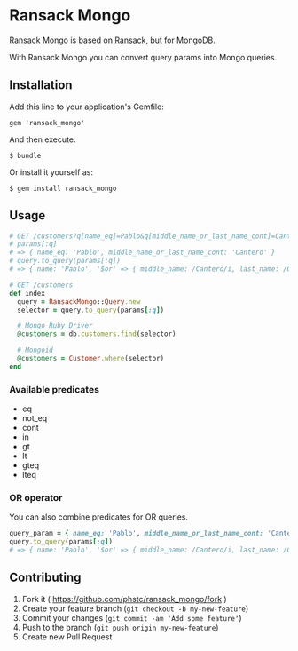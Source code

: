 # Ransack Mongo

Ransack Mongo is based on [Ransack](https://github.com/activerecord-hackery/ransack), but for MongoDB. 

With Ransack Mongo you can convert query params into Mongo queries.

## Installation

Add this line to your application's Gemfile:

    gem 'ransack_mongo'

And then execute:

    $ bundle

Or install it yourself as:

    $ gem install ransack_mongo

## Usage

```ruby
# GET /customers?q[name_eq]=Pablo&q[middle_name_or_last_name_cont]=Cantero
# params[:q]
# => { name_eq: 'Pablo', middle_name_or_last_name_cont: 'Cantero' }
# query.to_query(params[:q])
# => { name: 'Pablo', '$or' => { middle_name: /Cantero/i, last_name: /Cantero/i } }

# GET /customers
def index
  query = RansackMongo::Query.new
  selector = query.to_query(params[:q])

  # Mongo Ruby Driver
  @customers = db.customers.find(selector)

  # Mongoid
  @customers = Customer.where(selector)
end
```

### Available predicates

* eq
* not_eq
* cont
* in
* gt
* lt
* gteq
* lteq

### OR operator

You can also combine predicates for OR queries.

```ruby
query_param = { name_eq: 'Pablo', middle_name_or_last_name_cont: 'Cantero' }
query.to_query(params[:q])
# => { name: 'Pablo', '$or' => { middle_name: /Cantero/i, last_name: /Cantero/i } }
```

## Contributing

1. Fork it ( https://github.com/phstc/ransack_mongo/fork )
2. Create your feature branch (`git checkout -b my-new-feature`)
3. Commit your changes (`git commit -am 'Add some feature'`)
4. Push to the branch (`git push origin my-new-feature`)
5. Create new Pull Request
